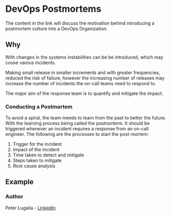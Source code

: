# DevOps Postmortems

The content in the link will discuss the motivation behind introducing a postmortem culture into a DevOps Organization.

## Why
With changes in the systems instabilities can be be introduced, which may couse varous incidents.

Making small release in smaller increments and with greater frequencies, reduced the risk of failure, however the increasing number of releases may increase the number of incidents the on-call teams need to respond to.

The major aim of the response team is to quantify and mitigate the impact.

### Conducting a Postmortem
To avoid a spiral, the team meeds to learn from the past to better the future. With the learning process being called the postnorterm. It should be triggered whenever an incident requires a response from an on-call engineer. The following are the processes to start the post-mortem:
   1. Trigger for the incident
   2. Impact of the incident
   3. Time taken to detect and mitigate
   4. Steps taken to mitigate
   5. Root cause analysis


## Example

### Author
Peter Lugalia - [LinkedIn](https://www.linkedin.com/in/peter-lugalia-566817123/)


